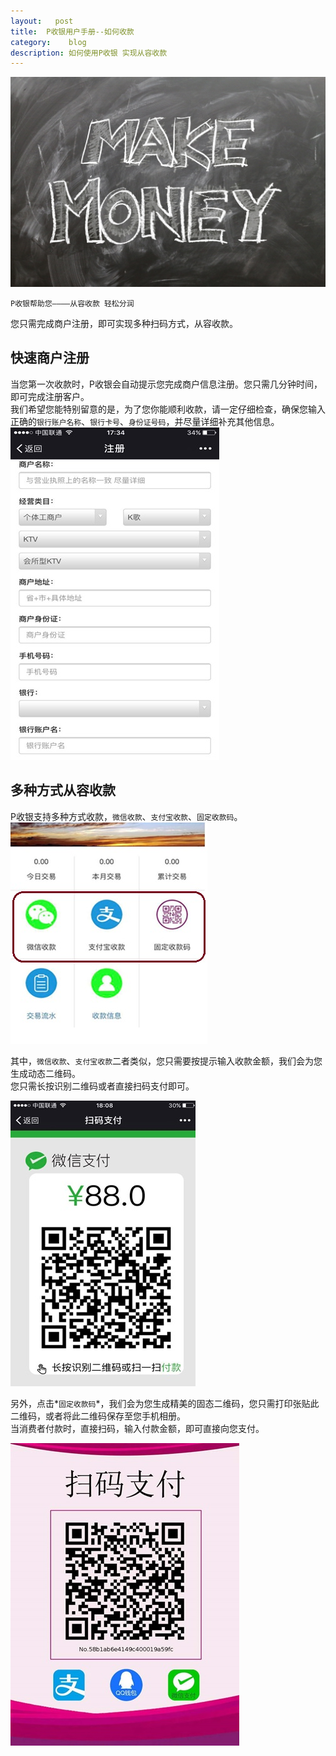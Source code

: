 ```yaml
---
layout:   post
title:  P收银用户手册--如何收款
category:    blog
description: 如何使用P收银 实现从容收款
---
```

![MakeMoney](/images/Makemoney.jpg)

`P收银帮助您————从容收款 轻松分润`

您只需完成商户注册，即可实现多种扫码方式，从容收款。 

## 快速商户注册  
当您第一次收款时，P收银会自动提示您完成商户信息注册。您只需几分钟时间，即可完成注册客户。  
我们希望您能特别留意的是，为了您你能顺利收款，请一定仔细检查，确保您输入正确的`银行账户名称`、`银行卡号`、`身份证号码`，并尽量详细补充其他信息。 
![zhuce](/images/170302-shoukuan/zhuce.jpg)  

## 多种方式从容收款
P收银支持多种方式收款，`微信收款`、`支付宝收款`、`固定收款码`。  
![shoukuan](/images/170302-shoukuan/shoukuan.jpg)  

其中，`微信收款`、`支付宝收款`二者类似，您只需要按提示输入收款金额，我们会为您生成动态二维码。  
您只需长按识别二维码或者直接扫码支付即可。  

![code](/images/170302-shoukuan/code.jpg) 

另外，点击*`固定收款码`*，我们会为您生成精美的固态二维码，您只需打印张贴此二维码，或者将此二维码保存至您手机相册。   
当消费者付款时，直接扫码，输入付款金额，即可直接向您支付。

![fixcode](/images/170302-shoukuan/fixcode.jpg)    
